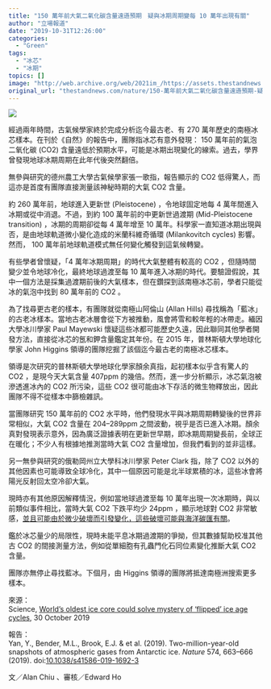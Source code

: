 ```yaml
---
title: "150 萬年前大氣二氧化碳含量遠遜預期　疑與冰期周期變每 10 萬年出現有關"
author: "立場報道"
date: "2019-10-31T12:26:00"
categories:
  - "Green"
tags:
  - "冰芯"
  - "冰期"
topics: []
image: "http://web.archive.org/web/2021im_/https://assets.thestandnews.com/media/photos/427034main_earth20100216-full_gg6nP_1200x0_GIWre_rHR6wd3.png"
original_url: "thestandnews.com/nature/150-萬年前大氣二氧化碳含量遠遜預期-疑與冰期周期變每-10-萬年出現有關"
---
```

![](http://web.archive.org/web/2021im_/https://assets.thestandnews.com/media/photos/427034main_earth20100216-full_gg6nP_1200x0_GIWre_rHR6wd3.png)

經過兩年時間，古氣候學家終於完成分析迄今最古老、有 270 萬年歷史的南極冰芯樣本。在刊於《自然》的報告中，團隊指冰芯有意外發現： 150 萬年前的氣泡二氧化碳 (CO2) 含量遠低於預期水平，可能是冰期出現變化的線索。過去，學界曾發現地球冰期周期在此年代後突然翻倍。

無參與研究的德州農工大學古氣候學家張一歌指，報告顯示的 CO2 低得驚人，而這亦是首度有團隊直接測量該神秘時期的大氣 CO2 含量。

約 260 萬年前，地球進入更新世 (Pleistocene) ，令地球固定地每 4 萬年間進入冰期或從中消退。不過，到約 100 萬年前的中更新世過渡期 (Mid-Pleistocene transition) ，冰期的周期卻從每 4 萬年增至 10 萬年。科學家一直知道冰期出現與否，是由地球軌道微小變化造成的米蘭科維奇循環 (Milankovitch cycles) 影響。然而， 100 萬年前地球軌道模式無任何變化觸發到這氣候轉變。

有些學者曾懷疑，「4 萬年冰期周期」的時代大氣整體有較高的 CO2 ，但隨時間變少並令地球冷化，最終地球過渡至每 10 萬年進入冰期的時代。要驗證假說，其中一個方法是採集過渡期前後的大氣樣本，但在鑽探到該南極冰芯前，學者只能從冰的氣泡中找到 80 萬年前的 CO2 。

為了找尋更古老的樣本，有團隊就從南極山阿倫山 (Allan Hills) 尋找稱為「藍冰」的古老冰樣本。當地古老冰層會從下方被推動，風會將雪和較年輕的冰帶走。緬因大學冰川學家 Paul Mayewski 懷疑這些冰都可能歷史久遠，因此聯同其他學者開發方法，直接從冰芯的氬和鉀含量鑑定其年份。在 2015 年，普林斯頓大學地球化學家 John Higgins 領導的團隊挖掘了該個迄今最古老的南極冰芯樣本。

領導是次研究的普林斯頓大學地球化學家顏余真指，起初樣本似乎含有驚人的 CO2 ，是現今天大氣含量 407ppm 的幾倍。然而，進一步分析顯示，冰芯氣泡被滲透進冰內的 CO2 所污染，這些 CO2 很可能由冰下存活的微生物釋放出，因此團隊不得不從樣本中篩檢雜訊。

當團隊研究 150 萬年前的 CO2 水平時，他們發現水平與冰期周期轉變後的世界非常相似，大氣 CO2 含量在 204–289ppm 之間波動，視乎是否已進入冰期。顏余真對發現表示意外，因為廣泛證據表明在更新世早期，即冰期周期變長前，全球正在暖化；不少人有根據地推測當時大氣 CO2 含量增加，但我們看到的並非這樣。

另一無參與研究的俄勒岡州立大學科冰川學家 Peter Clark 指，除了 CO2 以外的其他因素也可能導致全球冷化，其中一個原因可能是北半球累積的冰，這些冰會將陽光反射回太空冷卻大氣。

現時亦有其他原因解釋情況，例如當地球過渡至每 10 萬年出現一次冰期時，與以前類似事件相比，當時大氣 CO2 下跌平均少 24ppm ，顯示地球對 CO2 非常敏感，[並且可能由於微少破壞而引發變化，這些破壞可能與海洋碳匯有關](../../nature/%E7%99%BE%E8%90%AC%E5%B9%B4%E5%89%8D%E5%86%B0%E6%B2%B3%E5%91%A8%E6%9C%9F%E6%94%B9%E8%AE%8A-%E6%88%96%E7%94%B1%E6%B4%8B%E6%B5%81%E6%B4%BB%E5%8B%95%E6%94%B9%E8%AE%8A-%E5%86%B0%E5%B7%9D%E8%AE%8A%E5%8E%9A%E5%BC%95%E8%B5%B7/)。

鑑於冰芯量少的局限性，現時未能平息冰期過渡期的爭拗，但其數據幫助校准其他古 CO2 的間接測量方法，例如從單細胞有孔蟲門化石同位素變化推斷大氣 CO2 含量。

團隊亦無停止尋找藍冰。下個月，由 Higgins 領導的團隊將抵達南極洲搜索更多樣本。

來源：  
Science, [World’s oldest ice core could solve mystery of ‘flipped’ ice age cycles](http://web.archive.org/web/20211229132843/https://www.sciencemag.org/news/2019/10/world-s-oldest-ice-core-could-solve-mystery-flipped-ice-age-cycles), 30 October 2019

報告：  
Yan, Y., Bender, M.L., Brook, E.J. & et al. (2019). Two-million-year-old snapshots of atmospheric gases from Antarctic ice. _Nature_ 574, 663–666 (2019). doi:[10.1038/s41586-019-1692-3](http://web.archive.org/web/20211229132843/https://www.nature.com/articles/s41586-019-1692-3)

文／Alan Chiu 、審核／Edward Ho